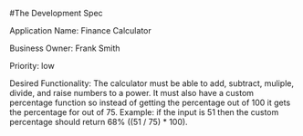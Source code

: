 
#The Development Spec

Application Name: Finance Calculator

Business Owner: Frank Smith

Priority: low

Desired Functionality: The calculator must be able to add, subtract, muliple, divide, and raise numbers to a power. It must also have a custom percentage function so instead of getting the percentage out of 100 it gets the percentage for out of 75.  Example: if the input is 51 then the custom percentage should return 68% ((51 / 75) * 100). 
